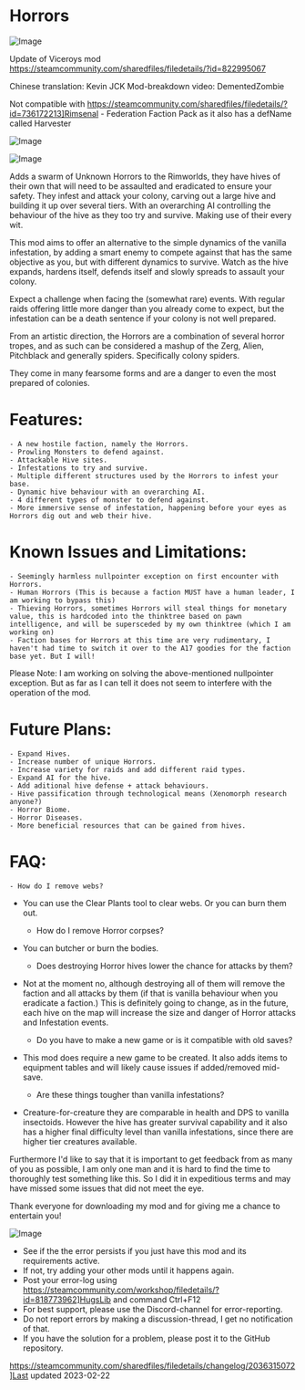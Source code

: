 # Horrors

![Image](https://i.imgur.com/buuPQel.png)

Update of Viceroys mod
https://steamcommunity.com/sharedfiles/filedetails/?id=822995067

Chinese translation: Kevin JCK
Mod-breakdown video: DementedZombie

Not compatible with https://steamcommunity.com/sharedfiles/filedetails/?id=736172213]Rimsenal - Federation Faction Pack as it also has a defName called Harvester

![Image](https://i.imgur.com/pufA0kM.png)

	
![Image](https://i.imgur.com/Z4GOv8H.png)


Adds a swarm of Unknown Horrors to the Rimworlds, they have hives of their own that will need to be assaulted and eradicated to ensure your safety. They infest and attack your colony, carving out a large hive and building it up over several tiers. With an overarching AI controlling the behaviour of the hive as they too try and survive. Making use of their every wit.

This mod aims to offer an alternative to the simple dynamics of the vanilla infestation, by adding a smart enemy to compete against that has the same objective as you, but with different dynamics to survive. Watch as the hive expands, hardens itself, defends itself and slowly spreads to assault your colony.

Expect a challenge when facing the (somewhat rare) events. With regular raids offering little more danger than you already come to expect, but the infestation can be a death sentence if your colony is not well prepared.

From an artistic direction, the Horrors are a combination of several horror tropes, and as such can be considered a mashup of the Zerg, Alien, Pitchblack and generally spiders. Specifically colony spiders.

They come in many fearsome forms and are a danger to even the most prepared of colonies.


#  Features: 
 


    - A new hostile faction, namely the Horrors.
    - Prowling Monsters to defend against.
    - Attackable Hive sites.
    - Infestations to try and survive.
    - Multiple different structures used by the Horrors to infest your base.
    - Dynamic hive behaviour with an overarching AI.
    - 4 different types of monster to defend against.
    - More immersive sense of infestation, happening before your eyes as Horrors dig out and web their hive.



#  Known Issues and Limitations: 
 


    - Seemingly harmless nullpointer exception on first encounter with Horrors.
    - Human Horrors (This is because a faction MUST have a human leader, I am working to bypass this)
    - Thieving Horrors, sometimes Horrors will steal things for monetary value, this is hardcoded into the thinktree based on pawn intelligence, and will be supersceded by my own thinktree (which I am working on)
    - Faction bases for Horrors at this time are very rudimentary, I haven't had time to switch it over to the A17 goodies for the faction base yet. But I will!



Please Note: I am working on solving the above-mentioned nullpointer exception. But as far as I can tell it does not seem to interfere with the operation of the mod.

#  Future Plans: 
 


    - Expand Hives.
    - Increase number of unique Horrors.
    - Increase variety for raids and add different raid types.
    - Expand AI for the hive.
    - Add aditional hive defense + attack behaviours.
    - Hive passification through technological means (Xenomorph research anyone?)
    - Horror Biome.
    - Horror Diseases.
    - More beneficial resources that can be gained from hives.



#  FAQ: 
 


    - How do I remove webs?

- You can use the Clear Plants tool to clear webs. Or you can burn them out.

    - How do I remove Horror corpses?

- You can butcher or burn the bodies.

    - Does destroying Horror hives lower the chance for attacks by them?

- Not at the moment no, although destroying all of them will remove the faction and all attacks by them (if that is vanilla behaviour when you eradicate a faction.) This is definitely going to change, as in the future, each hive on the map will increase the size and danger of Horror attacks and Infestation events.

    - Do you have to make a new game or is it compatible with old saves?

- This mod does require a new game to be created. It also adds items to equipment tables and will likely cause issues if added/removed mid-save.

    - Are these things tougher than vanilla infestations?

- Creature-for-creature they are comparable in health and DPS to vanilla insectoids. However the hive has greater survival capability and it also has a higher final difficulty level than vanilla infestations, since there are higher tier creatures available.




Furthermore I'd like to say that it is important to get feedback from as many of you as possible, I am only one man and it is hard to find the time to thoroughly test something like this. So I did it in expeditious terms and may have missed some issues that did not meet the eye.

Thank everyone for downloading my mod and for giving me a chance to entertain you!


![Image](https://i.imgur.com/PwoNOj4.png)



-  See if the the error persists if you just have this mod and its requirements active.
-  If not, try adding your other mods until it happens again.
-  Post your error-log using https://steamcommunity.com/workshop/filedetails/?id=818773962]HugsLib and command Ctrl+F12
-  For best support, please use the Discord-channel for error-reporting.
-  Do not report errors by making a discussion-thread, I get no notification of that.
-  If you have the solution for a problem, please post it to the GitHub repository.




https://steamcommunity.com/sharedfiles/filedetails/changelog/2036315072]Last updated 2023-02-22
